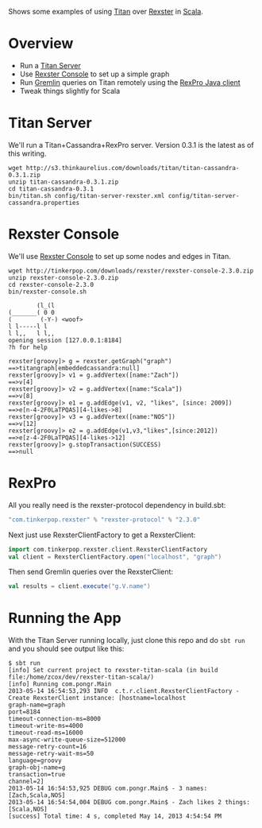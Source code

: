 Shows some examples of using [Titan](http://thinkaurelius.github.io/titan/) over [Rexster](http://rexster.tinkerpop.com) in [Scala](http://scala-lang.org).

# Overview

 - Run a [Titan Server](https://github.com/thinkaurelius/titan/wiki/Titan-Server)
 - Use [Rexster Console](https://github.com/tinkerpop/rexster/wiki/Rexster-Console) to set up a simple graph
 - Run [Gremlin](http://gremlin.tinkerpop.com) queries on Titan remotely using the [RexPro Java client](https://github.com/tinkerpop/rexster/wiki/RexPro-Java)
 - Tweak things slightly for Scala

# Titan Server

We'll run a Titan+Cassandra+RexPro server. Version 0.3.1 is the latest as of this writing.

```
wget http://s3.thinkaurelius.com/downloads/titan/titan-cassandra-0.3.1.zip
unzip titan-cassandra-0.3.1.zip
cd titan-cassandra-0.3.1
bin/titan.sh config/titan-server-rexster.xml config/titan-server-cassandra.properties
```

# Rexster Console

We'll use [Rexster Console](https://github.com/tinkerpop/rexster/wiki/Rexster-Console) to set up some nodes and edges in Titan.

```
wget http://tinkerpop.com/downloads/rexster/rexster-console-2.3.0.zip
unzip rexster-console-2.3.0.zip
cd rexster-console-2.3.0
bin/rexster-console.sh

        (l_(l
(_______( 0 0
(        (-Y-) <woof>
l l-----l l
l l,,   l l,,
opening session [127.0.0.1:8184]
?h for help

rexster[groovy]> g = rexster.getGraph("graph")
==>titangraph[embeddedcassandra:null]
rexster[groovy]> v1 = g.addVertex([name:"Zach"])
==>v[4]
rexster[groovy]> v2 = g.addVertex([name:"Scala"])
==>v[8]
rexster[groovy]> e1 = g.addEdge(v1, v2, "likes", [since: 2009])
==>e[n-4-2F0LaTPQAS][4-likes->8]
rexster[groovy]> v3 = g.addVertex([name:"NOS"])
==>v[12]
rexster[groovy]> e2 = g.addEdge(v1,v3,"likes",[since:2012])
==>e[z-4-2F0LaTPQAS][4-likes->12]
rexster[groovy]> g.stopTransaction(SUCCESS)
==>null
```

# RexPro

All you really need is the rexster-protocol dependency in build.sbt:

```scala
"com.tinkerpop.rexster" % "rexster-protocol" % "2.3.0"
```

Next just use RexsterClientFactory to get a RexsterClient:

```scala
import com.tinkerpop.rexster.client.RexsterClientFactory
val client = RexsterClientFactory.open("localhost", "graph")
```

Then send Gremlin queries over the RexsterClient:

```scala
val results = client.execute("g.V.name")
```

# Running the App

With the Titan Server running locally, just clone this repo and do `sbt run` and you should see output like this:

```
$ sbt run
[info] Set current project to rexster-titan-scala (in build file:/home/zcox/dev/rexster-titan-scala/)
[info] Running com.pongr.Main 
2013-05-14 16:54:53,293 INFO  c.t.r.client.RexsterClientFactory - Create RexsterClient instance: [hostname=localhost
graph-name=graph
port=8184
timeout-connection-ms=8000
timeout-write-ms=4000
timeout-read-ms=16000
max-async-write-queue-size=512000
message-retry-count=16
message-retry-wait-ms=50
language=groovy
graph-obj-name=g
transaction=true
channel=2]
2013-05-14 16:54:53,925 DEBUG com.pongr.Main$ - 3 names: [Zach,Scala,NOS]
2013-05-14 16:54:54,004 DEBUG com.pongr.Main$ - Zach likes 2 things: [Scala,NOS]
[success] Total time: 4 s, completed May 14, 2013 4:54:54 PM
```
